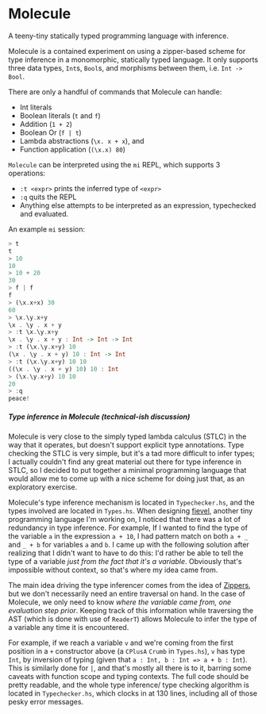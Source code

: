 Molecule
========

A teeny-tiny statically typed programming language with inference.

Molecule is a contained experiment on using a zipper-based scheme for type inference in a monomorphic,
statically typed language. It only supports three data types, `Int`s, `Bool`s, and morphisms between them, i.e. `Int -> Bool`.

There are only a handful of commands that Molecule can handle:

- Int literals
- Boolean literals (`t` and `f`)
- Addition (`1 + 2`)
- Boolean Or (`f | t`)
- Lambda abstractions (`\x. x + x`), and
- Function application (`(\x.x) 80`)

`Molecule` can be interpreted using the `mi` REPL, which supports 3 operations:

- `:t <expr>` prints the inferred type of `<expr>`
- `:q` quits the REPL
- Anything else attempts to be interpreted as an expression, typechecked and evaluated.

An example `mi` session:

```haskell
> t
t
> 10
10
> 10 + 20
30
> f | f
f
> (\x.x+x) 30
60
> \x.\y.x+y
\x . \y . x + y
> :t \x.\y.x+y
\x . \y . x + y : Int -> Int -> Int
> :t (\x.\y.x+y) 10
(\x . \y . x + y) 10 : Int -> Int
> :t (\x.\y.x+y) 10 10
((\x . \y . x + y) 10) 10 : Int
> (\x.\y.x+y) 10 10
20
> :q
peace!
```

##### Type inference in Molecule (technical-ish discussion)

Molecule is very close to the simply typed lambda calculus (STLC) in the way that it operates, but doesn't support explicit type
annotations. Type checking the STLC is very simple, but it's a tad more difficult to infer types; I actually couldn't find any
great material out there for type inference in STLC, so I decided to put together a minimal programming language that would allow
me to come up with a nice scheme for doing just that, as an exploratory exercise.

Molecule's type inference mechanism is located in `Typechecker.hs`, and the types involved are located in `Types.hs`.  When designing [fievel](https://github.com/5outh/fievel), another tiny programming language I'm working on, I noticed that there was a lot of redundancy in
type inference. For example, If I wanted to find the type of the variable `a` in the expression `a + 10`, I had pattern match on both
`a + _` and `_ + b` for variables `a` and `b`. I came up with the following solution after realizing that I didn't want to have to do this:
I'd rather be able to tell the type of a variable *just from the fact that it's a variable*. Obviously that's impossible without context,
so that's where my idea came from.

The main idea driving the type inferencer comes from the idea of [Zippers](http://www.haskell.org/haskellwiki/Zipper), but we don't 
necessarily need an entire traversal on hand. In the case of Molecule, we only need to know *where the variable came from, one evaluation step prior*. Keeping track of this information while traversing the AST (which is done with use of `ReaderT`) allows Molecule to infer the type of a variable any time it is encountered.

For example, if we reach a variable `v` and we're coming from the first position in a `+` constructor above (a `CPlusA` `Crumb` in `Types.hs`),
`v` has type `Int`, by inversion of typing (given that `a : Int, b : Int => a + b : Int`). This is similarly done for `|`, and that's mostly
all there is to it, barring some caveats with function scope and typing contexts. The full code should be pretty readable, and the whole
type inference/ type checking algorithm is located in `Typechecker.hs`, which clocks in at 130 lines, including all of those pesky error messages.
